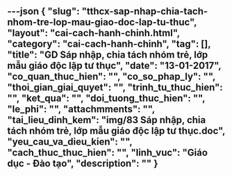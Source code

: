 ---json
{
    "slug": "tthcx-sap-nhap-chia-tach-nhom-tre-lop-mau-giao-doc-lap-tu-thuc",
    "layout": "cai-cach-hanh-chinh.html",
    "category": "cai-cach-hanh-chinh",
    "tag": [],
    "title": "GD Sáp nhập, chia tách nhóm trẻ, lớp mẫu giáo độc lập tư thục",
    "date": "13-01-2017",
    "co_quan_thuc_hien": "",
    "co_so_phap_ly": "",
    "thoi_gian_giai_quyet": "",
    "trinh_tu_thuc_hien": "",
    "ket_qua": "",
    "doi_tuong_thuc_hien": "",
    "le_phi": "",
    "attachmments": "",
    "tai_lieu_dinh_kem": "img/83 Sáp nhập, chia tách nhóm trẻ, lớp mẫu giáo độc lập tư thục.doc",
    "yeu_cau_va_dieu_kien": "",
    "cach_thuc_thuc_hien": "",
    "linh_vuc": "Giáo dục - Đào tạo",
    "description": ""
}
---
